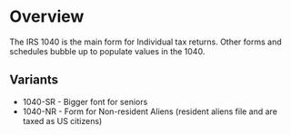 # Overview

The IRS 1040 is the main form for Individual tax returns. Other forms and schedules bubble up to populate values in the 1040.

## Variants

- 1040-SR - Bigger font for seniors
- 1040-NR - Form for Non-resident Aliens (resident aliens file and are taxed as US citizens)